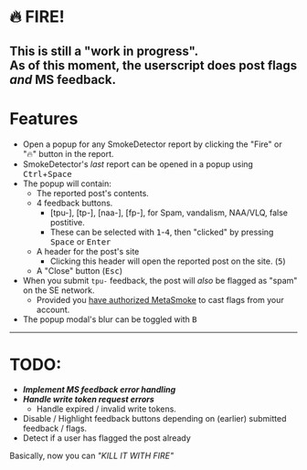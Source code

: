 # 🔥 FIRE!

This is still a "work in progress".  
As of this moment, the userscript does post flags _and_ MS feedback.
---
# Features
- Open a popup for any SmokeDetector report by clicking the "Fire" or "🔥" button in the report.
- SmokeDetector's _last_ report can be opened in a popup using <kbd>Ctrl</kbd>+<kbd>Space</kbd>
- The popup will contain:
  - The reported post's contents.
  - 4 feedback buttons. 
    - [tpu-], [tp-], [naa-], [fp-], for Spam, vandalism, NAA/VLQ, false postitive.
    - These can be selected with <kbd>1</kbd>-<kbd>4</kbd>, then "clicked" by pressing <kbd>Space</kbd> or <kbd>Enter</kbd>
  - A header for the post's site
    - Clicking this header will open the reported post on the site. (<kbd>5</kbd>)
  - A "Close" button (<kbd>Esc</kbd>)
- When you submit `tpu-` feedback, the post will _also_ be flagged as "spam" on the SE network.
  - Provided you [have authorized MetaSmoke](https://metasmoke.erwaysoftware.com/authentication/status) to cast flags from your account.
- The popup modal's blur can be toggled with <kbd>B</kbd>

---
# TODO:
* ___Implement MS feedback error handling___
* ___Handle write token request errors___
  * Handle expired / invalid write tokens.
* Disable / Highlight feedback buttons depending on (earlier) submitted feedback / flags.
* Detect if a user has flagged the post already

Basically, now you can _"KILL IT WITH FIRE"_

<!--
http://stackapps.com/apps/oauth/view/9136
-->
